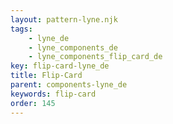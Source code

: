 ```yaml
---
layout: pattern-lyne.njk
tags: 
    - lyne_de
    - lyne_components_de
    - lyne_components_flip_card_de
key: flip-card-lyne_de
title: Flip-Card
parent: components-lyne_de
keywords: flip-card
order: 145
---
```

